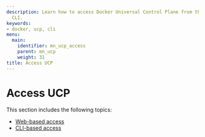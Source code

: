```yaml
---
description: Learn how to access Docker Universal Control Plane from the web and the
  CLI.
keywords:
- docker, ucp, cli
menu:
  main:
    identifier: mn_ucp_access
    parent: mn_ucp
    weight: 31
title: Access UCP
---
```


# Access UCP

This section includes the following topics:

* [Web-based access](web-based-access.md)
* [CLI-based access](cli-based-access.md)
